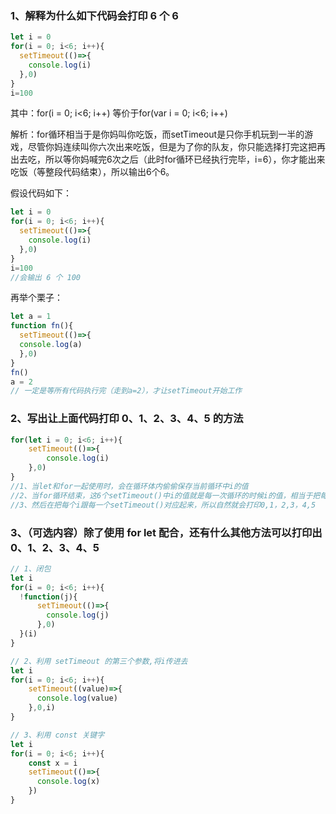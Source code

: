 ### 1、解释为什么如下代码会打印 6 个 6
```javascript
let i = 0
for(i = 0; i<6; i++){
  setTimeout(()=>{
    console.log(i)
  },0)
}
i=100
```
其中：for(i = 0; i<6; i++) 等价于for(var i = 0; i<6; i++)

解析：for循环相当于是你妈叫你吃饭，而setTimeout是只你手机玩到一半的游戏，尽管你妈连续叫你六次出来吃饭，但是为了你的队友，你只能选择打完这把再出去吃，所以等你妈喊完6次之后（此时for循环已经执行完毕，i=6），你才能出来吃饭（等整段代码结束），所以输出6个6。

假设代码如下：
```javascript
let i = 0
for(i = 0; i<6; i++){
  setTimeout(()=>{
    console.log(i)
  },0)
}
i=100
//会输出 6 个 100
```

再举个栗子：
```javascript
let a = 1
function fn(){
  setTimeout(()=>{
  console.log(a)
  },0)
}
fn()
a = 2
// 一定是等所有代码执行完（走到a=2），才让setTimeout开始工作
```

### 2、写出让上面代码打印 0、1、2、3、4、5 的方法
```javascript
for(let i = 0; i<6; i++){
    setTimeout(()=>{
        console.log(i)
    },0)
}
//1、当let和for一起使用时，会在循环体内偷偷保存当前循环中i的值
//2、当for循环结束，这6个setTimeout()中i的值就是每一次循环的时候i的值，相当于把每次循环的i都记住了
//3、然后在把每个i跟每一个setTimeout()对应起来，所以自然就会打印0,1，2,3，4,5
```

### 3、（可选内容）除了使用 for let 配合，还有什么其他方法可以打印出 0、1、2、3、4、5
```javascript
// 1、闭包
let i 
for(i = 0; i<6; i++){
  !function(j){
      setTimeout(()=>{
        console.log(j)
      },0)
  }(i)
}

// 2、利用 setTimeout 的第三个参数,将i传进去
let i
for(i = 0; i<6; i++){
    setTimeout((value)=>{
      console.log(value)
    },0,i)
}

// 3、利用 const 关键字
let i
for(i = 0; i<6; i++){
    const x = i
    setTimeout(()=>{
      console.log(x)
    })
}
```